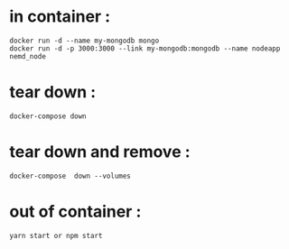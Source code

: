 # in container : 
```
docker run -d --name my-mongodb mongo
docker run -d -p 3000:3000 --link my-mongodb:mongodb --name nodeapp nemd_node
```
# tear down :
```
docker-compose down
```
# tear down and remove :
```
docker-compose  down --volumes
```




# out of container : 
```
yarn start or npm start
```